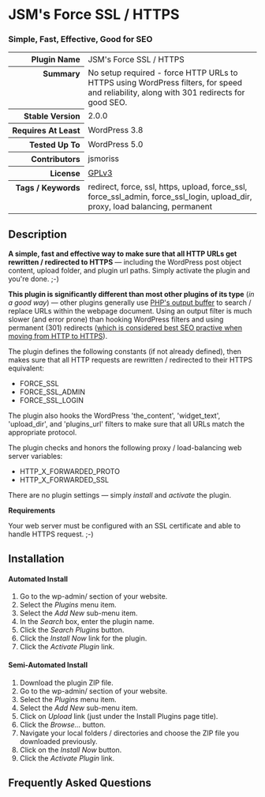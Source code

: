 <h1>JSM&#039;s Force SSL / HTTPS</h1><h3>Simple, Fast, Effective, Good for SEO</h3>

<table>
<tr><th align="right" valign="top" nowrap>Plugin Name</th><td>JSM&#039;s Force SSL / HTTPS</td></tr>
<tr><th align="right" valign="top" nowrap>Summary</th><td>No setup required - force HTTP URLs to HTTPS using WordPress filters, for speed and reliability, along with 301 redirects for good SEO.</td></tr>
<tr><th align="right" valign="top" nowrap>Stable Version</th><td>2.0.0</td></tr>
<tr><th align="right" valign="top" nowrap>Requires At Least</th><td>WordPress 3.8</td></tr>
<tr><th align="right" valign="top" nowrap>Tested Up To</th><td>WordPress 5.0</td></tr>
<tr><th align="right" valign="top" nowrap>Contributors</th><td>jsmoriss</td></tr>
<tr><th align="right" valign="top" nowrap>License</th><td><a href="https://www.gnu.org/licenses/gpl.txt">GPLv3</a></td></tr>
<tr><th align="right" valign="top" nowrap>Tags / Keywords</th><td>redirect, force, ssl, https, upload, force_ssl, force_ssl_admin, force_ssl_login, upload_dir, proxy, load balancing, permanent</td></tr>
</table>

<h2>Description</h2>

<p><strong>A simple, fast and effective way to make sure that all HTTP URLs get rewritten / redirected to HTTPS</strong> &mdash; including the WordPress post object content, upload folder, and plugin url paths. Simply activate the plugin and you're done. ;-)</p>

<p><strong>This plugin is significantly different than most other plugins of its type</strong> (<em>in a good way</em>) &mdash; other plugins generally use <a href="https://secure.php.net/manual/en/function.ob-start.php">PHP's output buffer</a> to search / replace URLs within the webpage document. Using an output filter is much slower (and error prone) than hooking WordPress filters and using permanent (301) redirects (<a href="https://en.wikipedia.org/wiki/HTTP_301">which is considered best SEO practive when moving from HTTP to HTTPS</a>).</p>

<p>The plugin defines the following constants (if not already defined), then makes sure that all HTTP requests are rewritten / redirected to their HTTPS equivalent:</p>

<ul>
<li>FORCE_SSL</li>
<li>FORCE_SSL_ADMIN</li>
<li>FORCE_SSL_LOGIN</li>
</ul>

<p>The plugin also hooks the WordPress 'the_content', 'widget_text', 'upload_dir', and 'plugins_url' filters to make sure that all URLs match the appropriate protocol.</p>

<p>The plugin checks and honors the following proxy / load-balancing web server variables:</p>

<ul>
<li>HTTP_X_FORWARDED_PROTO</li>
<li>HTTP_X_FORWARDED_SSL</li>
</ul>

<p>There are no plugin settings &mdash; simply <em>install</em> and <em>activate</em> the plugin.</p>

<p><strong>Requirements</strong></p>

<p>Your web server must be configured with an SSL certificate and able to handle HTTPS request. ;-)</p>


<h2>Installation</h2>

<h4>Automated Install</h4>

<ol>
<li>Go to the wp-admin/ section of your website.</li>
<li>Select the <em>Plugins</em> menu item.</li>
<li>Select the <em>Add New</em> sub-menu item.</li>
<li>In the <em>Search</em> box, enter the plugin name.</li>
<li>Click the <em>Search Plugins</em> button.</li>
<li>Click the <em>Install Now</em> link for the plugin.</li>
<li>Click the <em>Activate Plugin</em> link.</li>
</ol>

<h4>Semi-Automated Install</h4>

<ol>
<li>Download the plugin ZIP file.</li>
<li>Go to the wp-admin/ section of your website.</li>
<li>Select the <em>Plugins</em> menu item.</li>
<li>Select the <em>Add New</em> sub-menu item.</li>
<li>Click on <em>Upload</em> link (just under the Install Plugins page title).</li>
<li>Click the <em>Browse...</em> button.</li>
<li>Navigate your local folders / directories and choose the ZIP file you downloaded previously.</li>
<li>Click on the <em>Install Now</em> button.</li>
<li>Click the <em>Activate Plugin</em> link.</li>
</ol>


<h2>Frequently Asked Questions</h2>




